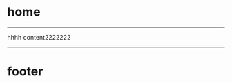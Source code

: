 # home

---

hhhh
content2222222

---

<script lang='ts' setup>
//   import { getCurrentInstance } from 'vue';
//   const { appContext } = getCurrentInstance();
//   appContext.config.globalProperties.$oml.onAfterDisplay(() => {
//   console.log('222222222222222');
// });
</script>

# footer
